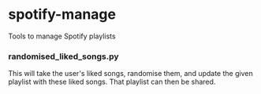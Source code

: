 # spotify-manage
Tools to manage Spotify playlists

### randomised_liked_songs.py
This will take the user's liked songs, randomise them, and update the given playlist with these liked songs.
That playlist can then be shared.
